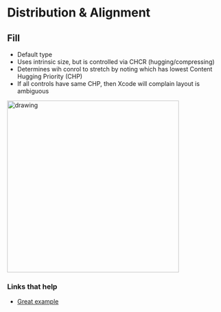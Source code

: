 # Distribution & Alignment

## Fill

* Default type
* Uses intrinsic size, but is controlled via CHCR (hugging/compressing)
* Determines wih conrol to stretch by noting which has lowest Content Hugging Priority (CHP)
* If all controls have same CHP, then Xcode will complain layout is ambiguous

<img src="https://github.com/jrasmusson/ios-starter-kit/blob/master/basics/UIStackView/images/fill.png" alt="drawing" width="400"/>



### Links that help

* [Great example](https://spin.atomicobject.com/2016/06/22/uistackview-distribution/)

